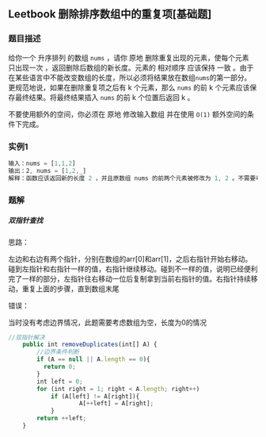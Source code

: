 ## Leetbook 删除排序数组中的重复项[基础题]

### 题目描述

给你一个 升序排列 的数组 `nums` ，请你 原地 删除重复出现的元素，使每个元素 只出现一次 ，返回删除后数组的新长度。元素的 相对顺序 应该保持 一致 。由于在某些语言中不能改变数组的长度，所以必须将结果放在数组`nums`的第一部分。更规范地说，如果在删除重复项之后有 k 个元素，那么 `nums` 的前 k 个元素应该保存最终结果。将最终结果插入 `nums` 的前 k 个位置后返回 k 。

不要使用额外的空间，你必须在 原地 修改输入数组 并在使用 `O(1)` 额外空间的条件下完成。

### 实例1

```javascript
输入：nums = [1,1,2]
输出：2, nums = [1,2,_]
解释：函数应该返回新的长度 2 ，并且原数组 nums 的前两个元素被修改为 1, 2 。不需要考虑数组中超出新长度后面的元素。
```

###  题解

##### 双指针查找

思路：

左边和右边有两个指针，分别在数组的arr[0]和arr[1]，之后右指针开始右移动。碰到左指针和右指针一样的值，右指针继续移动。碰到不一样的值，说明已经便利完了一样的部分，左指针往右移动一位后复制拿到当前右指针的值。右指针持续移动，重复上面的步骤，直到数组末尾

错误：

当时没有考虑边界情况，此题需要考虑数组为空，长度为0的情况

```javascript
//双指针解决
    public int removeDuplicates(int[] A) {
        //边界条件判断
        if (A == null || A.length == 0){
          return 0;
        }
        int left = 0;
        for (int right = 1; right < A.length; right++)
            if (A[left] != A[right]){
             		A[++left] = A[right]; 
            }
        return ++left;
    }
```

